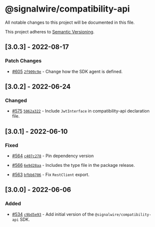 # @signalwire/compatibility-api

All notable changes to this project will be documented in this file.

This project adheres to [Semantic Versioning](https://semver.org/spec/v2.0.0.html).

## [3.0.3] - 2022-08-17

### Patch Changes

- [#605](https://github.com/signalwire/signalwire-js/pull/605) [`2f909c9e`](https://github.com/signalwire/signalwire-js/commit/2f909c9ef670eeaed7b3444b9d4bf703bfbc3a1b) - Change how the SDK agent is defined.

## [3.0.2] - 2022-06-24

### Changed

- [#575](https://github.com/signalwire/signalwire-js/pull/575) [`5062a322`](https://github.com/signalwire/signalwire-js/commit/5062a32270209a102e0ded2a65459efd563bceb0) - Include `JwtInterface` in compatibility-api declaration file.

## [3.0.1] - 2022-06-10

### Fixed

- [#564](https://github.com/signalwire/signalwire-js/pull/564) [`c407c278`](https://github.com/signalwire/signalwire-js/commit/c407c278fb4f937cd42744c025109a7afffc43d4) - Pin dependency version

* [#566](https://github.com/signalwire/signalwire-js/pull/566) [`6e9d28aa`](https://github.com/signalwire/signalwire-js/commit/6e9d28aa71ed6fdb352dfbf3e17dd07ba63241ce) - Includes the type file in the package release.

- [#563](https://github.com/signalwire/signalwire-js/pull/563) [`bfbb6706`](https://github.com/signalwire/signalwire-js/commit/bfbb6706908d7a76ee660eb37f7419d002f7810c) - Fix `RestClient` export.

## [3.0.0] - 2022-06-06

### Added

- [#534](https://github.com/signalwire/signalwire-js/pull/534) [`c9bd5e93`](https://github.com/signalwire/signalwire-js/commit/c9bd5e939773c1e9701e18c646e817bbd70a255e) - Add initial version of the `@signalwire/compatibility-api` SDK.

